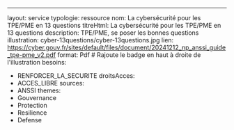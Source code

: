 ---
layout: service
typologie: ressource
nom: La cybersécurité pour les TPE/PME en 13 questions
titreHtml: La cybersécurité pour les TPE/PME en 13 questions
description: TPE/PME, se poser les bonnes questions
illustration: cyber-13questions/cyber-13questions.jpg
lien: https://cyber.gouv.fr/sites/default/files/document/20241212_np_anssi_guide_tpe-pme_v2.pdf
format: Pdf # Rajoute le badge en haut à droite de l'illustration
besoins:
  - RENFORCER_LA_SECURITE
droitsAcces:
  - ACCES_LIBRE
sources:
  - ANSSI
themes:
  - Gouvernance
  - Protection
  - Resilience
  - Defense
